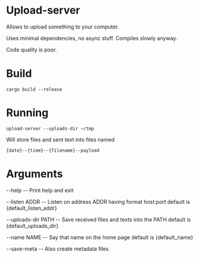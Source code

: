 # Upload-server

Allows to upload something to your computer.

Uses minimal dependencies, no async stuff. Compiles slowly anyway.

Code quality is poor.

# Build

```
cargo build --release
```

# Running

```
upload-server --uploads-dir ~/tmp
```

Will store files and sent text into files named
```
{date}--{time}--{filename}--payload
```

# Arguments

  --help             -- Print help and exit

  --listen ADDR      -- Listen on address ADDR having format host:port
                        default is {default_listen_addr}

  --uploads-dir PATH -- Save received files and texts into the PATH
                        default is {default_uploads_dir}

  --name NAME        -- Say that name on the home page
                        default is {default_name}

  --save-meta        -- Also create metadata files
